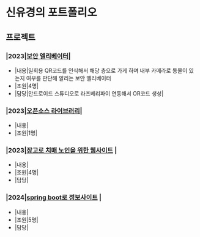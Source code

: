 # 신유경의 포트폴리오

## 프로젝트

### |2023|[보안 엘리베이터](https://github.com/Shinilwoo/QRapp.git)|
- |내용|일회용 QR코드를 인식해서 해당 층으로 가게 하며 내부 카메라로 동물이 있는지 여부를 판단해 알리는 보안 엘리베이터
- |조원|4명|
- |담당|안드로이드 스튜디오로 라즈베리파이 연동해서 OR코드 생성|


### |2023|[오픈소스 라이브러리](https://github.com/Shinilwoo/game-test.git)|
- |내용|
- |조원|1명|
### |2023|[장고로 치매 노인을 위한 웹사이트](https://ddunos.github.io/CareFit/) |
- |내용|
- |조원|4명|
- |담당|
### |2024|[spring boot로 정보사이트](https://github.com/Shinilwoo/KD3_B_Project.git) |
- |내용|
- |조원|5명|
- |담당|
